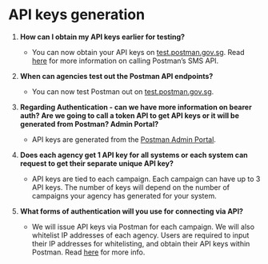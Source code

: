 # API keys generation

1.  **How can I obtain my API keys earlier for testing?**

    * You can now obtain your API keys on [test.postman.gov.sg](http://test.postman.gov.sg). Read [here](https://api-docs.postman.gov.sg/postman-v2-api-docs/postman-v2-sms-api-user-documentation) for more information on calling Postman’s SMS API.


2.  **When can agencies test out the Postman API endpoints?**

    * You can now test Postman out on [test.postman.gov.sg](http://test.postman.gov.sg).


3.  **Regarding Authentication - can we have more information on bearer auth? Are we going to call a token API to get API keys or it will be generated from Postman? Admin Portal?**

    * API keys are generated from the [Postman Admin Portal](https://api-docs.postman.gov.sg/).


4.  **Does each agency get 1 API key for all systems or each system can request to get their separate unique API key?**

    * API keys are tied to each campaign. Each campaign can have up to 3 API keys. The number of keys will depend on the number of campaigns your agency has generated for your system.


5. **What forms of authentication will you use for connecting via API?**
   * We will issue API keys via Postman for each campaign. We will also whitelist IP addresses of each agency. Users are required to input their IP addresses for whitelisting, and obtain their API keys within Postman. Read [here](https://api-docs.postman.gov.sg/postman-v2-admin-portal/campaign-settings#integrations-ip-address-whitelisting) for more info.

